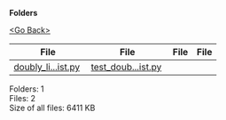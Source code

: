 **Folders**

[&lt;Go Back&gt;](../right.html)

  

<table><thead><tr class="header"><th><strong>File</strong></th><th><strong>File</strong></th><th><strong>File</strong></th><th><strong>File</strong></th></tr></thead><tbody><tr class="odd"><td><a href="doubly_linked_list.py">doubly_li...ist.py</a> </td><td><a href="test_doubly_linked_list.py">test_doub...ist.py</a> </td><td></td><td></td></tr></tbody></table>

Folders: 1  
Files: 2  
Size of all files: 6411 KB
